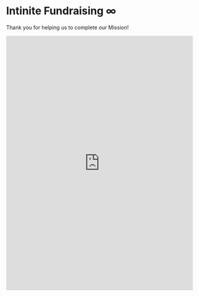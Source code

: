 # Intinite Fundraising ∞

Thank you for helping us to complete our Mission!

<script src="https://donorbox.org/widget.js" paypalExpress="true"></script><iframe src="https://donorbox.org/embed/infinite-fundraising?show_content=true" height="685px" width="100%" style="max-width:100%; min-width:100%; max-height:none!important" seamless="seamless" name="donorbox" frameborder="0" scrolling="no" allowpaymentrequest></iframe>
